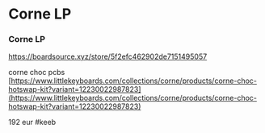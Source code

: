 # Corne LP
### Corne LP 
https://boardsource.xyz/store/5f2efc462902de7151495057

corne choc pcbs [https://www.littlekeyboards.com/collections/corne/products/corne-choc-hotswap-kit?variant=12230022987823](https://www.littlekeyboards.com/collections/corne/products/corne-choc-hotswap-kit?variant=12230022987823)

192 eur
#keeb